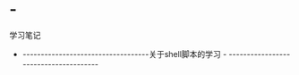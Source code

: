 # -
学习笔记

-  -----------------------------------关于shell脚本的学习 - --------------------------------------
